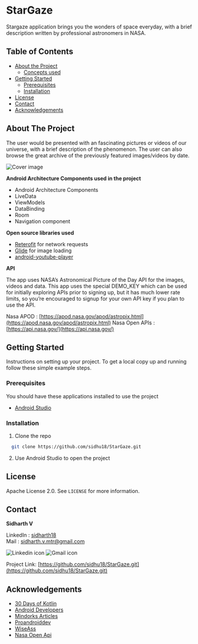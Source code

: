 # StarGaze

Stargaze application brings you the wonders of space everyday, with a brief description written by professional astronomers in NASA.
<!-- TABLE OF CONTENTS -->
## Table of Contents

* [About the Project](#about-the-project)
  * [Concepts used](#concepts-used)
* [Getting Started](#getting-started)
  * [Prerequisites](#prerequisites)
  * [Installation](#installation)
* [License](#license)
* [Contact](#contact)
* [Acknowledgements](#acknowledgements)



<!-- ABOUT THE PROJECT -->
## About The Project

The user would be presented with an fascinating pictures or videos of our universe, with a brief description of the phenomenon. The user can also browse the great archive of the previously featured images/videos by date. 

![Cover image](../master/assets/banner.png)


**Android Architecture Components used in the project**
 - Android Architecture Components
 - LiveData
 - ViewModels
 - DataBinding
 - Room
 - Navigation component

**Open source libraries used**
 - [Reterofit](https://github.com/square/retrofit) for network requests
 - [Glide](https://github.com/bumptech/glide) for image loading 
 - [android-youtube-player](https://github.com/PierfrancescoSoffritti/android-youtube-player)

**API**

The app uses NASA’s Astronomical Picture of the Day API for the images, videos and data. This app uses the special DEMO_KEY which can be used for initially exploring APIs prior to signing up, but it has much lower rate limits, so you’re encouraged to signup for your own API key if you plan to use the API.

Nasa APOD : [https://apod.nasa.gov/apod/astropix.html](https://apod.nasa.gov/apod/astropix.html)
Nasa Open APIs : [https://api.nasa.gov/](https://api.nasa.gov/)



<!-- GETTING STARTED -->
## Getting Started

Instructions on setting up your project. To get a local copy up and running follow these simple example steps.

### Prerequisites

You should have these applications installed to use the project
*  [Android Studio](https://developer.android.com/studio)

### Installation

1. Clone the repo
```sh
  git clone https://github.com/sidhu18/StarGaze.git
```
2. Use Android Studio to open the project





<!-- LICENSE -->
## License

Apache License 2.0. See `LICENSE` for more information.



<!-- CONTACT -->
## Contact

**Sidharth V**  

LinkedIn : [sidharth18](https://www.linkedin.com/in/sidharth18/)  
Mail : sidharth.v.mtr@gmail.com

![Linkedin icon](../master/assets/ic_linkedin.png) ![Gmail icon](../master/assets/ic_gmail.png)

Project Link: [https://github.com/sidhu18/StarGaze.git](https://github.com/sidhu18/StarGaze.git)

<!-- ACKNOWLEDGEMENTS -->
## Acknowledgements
* [30 Days of Kotlin](https://eventsonair.withgoogle.com)
* [Android Developers](https://developer.android.com/)
* [Mindorks Articles](https://medium.com/mindorks)
* [Proandroiddev](https://proandroiddev.com/)
* [WiseAss](https://www.youtube.com/channel/UCSwuCetC3YlO1Y7bqVW5GHg)
* [Nasa Open Api](https://api.nasa.gov/)
